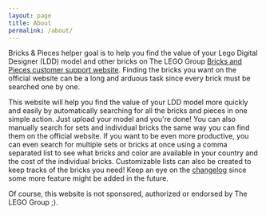 ```yaml
---
layout: page
title: About
permalink: /about/
---
```


Bricks & Pieces helper goal is to help you find the value of your Lego Digital Designer (LDD) model and other bricks on The LEGO Group [Bricks and Pieces customer support website](https://wwwsecure.us.lego.com/en-us/service/replacementparts). Finding the bricks you want on the official website can be a long and arduous task since every brick must be searched one by one.

This website will help you find the value of your LDD model more quickly and easily by automatically searching for all the bricks and pieces in one simple action. Just upload your model and you're done! You can also manually search for sets and individual bricks the same way you can find them on the official website. If you want to be even more productive, you can even search for multiple sets or bricks at once using a comma separated list to see what bricks and color are available in your country and the cost of the individual bricks. Customizable lists can also be created to keep tracks of the bricks you need! Keep an eye on the [changelog](/changelog) since some more feature might be added in the future.

Of course, this website is not sponsored, authorized or endorsed by The LEGO Group ;).
